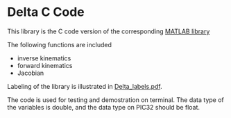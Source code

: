 # Delta C Code

This library is the C code version of the corresponding [MATLAB library](Delta_Mechanism/Delta_MATLAB_code/)

The following functions are included

* inverse kinematics
* forward kinematics
* Jacobian

Labeling of the library is illustrated in [Delta_labels.pdf](Delta_labels.pdf).

The code is used for testing and demostration on terminal.
The data type of the variables is double, and the data type on PIC32 should be float.
